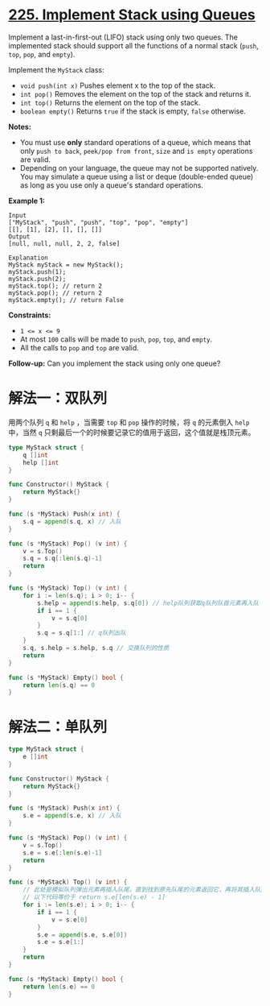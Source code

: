 # [225. Implement Stack using Queues](https://leetcode.cn/problems/implement-stack-using-queues)

Implement a last-in-first-out (LIFO) stack using only two queues. The implemented stack should support all the functions of a normal stack (`push`, `top`, `pop`, and `empty`).

Implement the `MyStack` class:

- `void push(int x)` Pushes element x to the top of the stack.
- `int pop()` Removes the element on the top of the stack and returns it.
- `int top()` Returns the element on the top of the stack.
- `boolean empty()` Returns `true` if the stack is empty, `false` otherwise.

**Notes:**

- You must use **only** standard operations of a queue, which means that only `push to back`, `peek/pop from front`, `size` and `is empty` operations are valid.
- Depending on your language, the queue may not be supported natively. You may simulate a queue using a list or deque (double-ended queue) as long as you use only a queue's standard operations.

 

**Example 1:**

```
Input
["MyStack", "push", "push", "top", "pop", "empty"]
[[], [1], [2], [], [], []]
Output
[null, null, null, 2, 2, false]

Explanation
MyStack myStack = new MyStack();
myStack.push(1);
myStack.push(2);
myStack.top(); // return 2
myStack.pop(); // return 2
myStack.empty(); // return False
```

 

**Constraints:**

- `1 <= x <= 9`
- At most `100` calls will be made to `push`, `pop`, `top`, and `empty`.
- All the calls to `pop` and `top` are valid.

 

**Follow-up:** Can you implement the stack using only one queue?



# 解法一：双队列

用两个队列 `q` 和 `help` ，当需要 `top` 和 `pop` 操作的时候，将 `q` 的元素倒入 `help` 中，当然 `q` 只剩最后一个的时候要记录它的值用于返回，这个值就是栈顶元素。

```go
type MyStack struct {
	q []int
	help []int
}

func Constructor() MyStack {
	return MyStack{}
}

func (s *MyStack) Push(x int) {
	s.q = append(s.q, x) // 入队
}

func (s *MyStack) Pop() (v int) {
	v = s.Top()
	s.q = s.q[:len(s.q)-1]
	return
}

func (s *MyStack) Top() (v int) {
	for i := len(s.q); i > 0; i-- {
		s.help = append(s.help, s.q[0]) // help队列获取q队列队首元素再入队
		if i == 1 {
			v = s.q[0]
		}
		s.q = s.q[1:] // q队列出队
	}
	s.q, s.help = s.help, s.q // 交换队列的性质
	return
}

func (s *MyStack) Empty() bool {
	return len(s.q) == 0
}
```



# 解法二：单队列

```go
type MyStack struct {
	e []int
}

func Constructor() MyStack {
	return MyStack{}
}

func (s *MyStack) Push(x int) {
	s.e = append(s.e, x) // 入队
}

func (s *MyStack) Pop() (v int) {
	v = s.Top()
	s.e = s.e[:len(s.e)-1]
	return
}

func (s *MyStack) Top() (v int) {
	// 此处是模拟队列弹出元素再插入队尾，直到找到原先队尾的元素返回它，再将其插入队尾
	// 以下代码等价于 return s.e[len(s.e) - 1]
	for i := len(s.e); i > 0; i-- {
		if i == 1 {
			v = s.e[0]
		}
		s.e = append(s.e, s.e[0])
		s.e = s.e[1:]
	}
	return
}

func (s *MyStack) Empty() bool {
	return len(s.e) == 0
}
```

